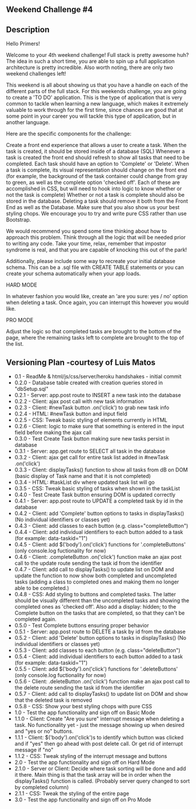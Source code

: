 Weekend Challenge #4
------------------------

Description
----------------------------

Hello Primers!

Welcome to your 4th weekend challenge! Full stack is pretty awesome huh? The idea in such a short time, you are able to spin up a full application architecture is pretty incredible. Also worth noting, there are only two weekend challenges left!

This weekend is all about showing us that you have a handle on each of the different parts of the full stack. For this weekends challenge, you are going to create a 'TO DO' application. This is the type of application that is very common to tackle when learning a new language, which makes it extremely valuable to work through for the first time, since chances are good that at some point in your career you will tackle this type of application, but in another language.

Here are the specific components for the challenge:

Create a front end experience that allows a user to create a task.
When the task is created, it should be stored inside of a database (SQL)
Whenever a task is created the front end should refresh to show all tasks that need to be completed.
Each task should have an option to 'Complete' or 'Delete'.
When a task is complete, its visual representation should change on the front end (for example, the background of the task container could change from gray to green, as well as the complete option 'checked off'. Each of these are accomplished in CSS, but will need to hook into logic to know whether or not the task is complete)
Whether or not a task is complete should also be stored in the database.
Deleting a task should remove it both from the Front End as well as the Database.
Make sure that you also show us your best styling chops. We encourage you to try and write pure CSS rather than use Bootstrap.

We would recommend you spend some time thinking about how to approach this problem. Think through all the logic that will be needed prior to writing any code. Take your time, relax, remember that impostor syndrome is real, and that you are capable of knocking this out of the park!

Additionally, please include some way to recreate your initial database schema. This can be a .sql file with CREATE TABLE statements or you can create your schema automatically when your app loads.

HARD MODE

In whatever fashion you would like, create an 'are you sure: yes / no' option when deleting a task. Once again, you can interrupt this however you would like.

PRO MODE

Adjust the logic so that completed tasks are brought to the bottom of the page, where the remaining tasks left to complete are brought to the top of the list.

Versioning Plan -courtesy of Luis Matos
---------------
* 0.1 - ReadMe & html/js/css/server/heroku handshakes - initial commit
* 0.2.0 - Database table created with creation queries stored in "dbSetup.sql"
* 0.2.1 - Server: app.post route to INSERT a new task into the database
* 0.2.2 - Client: ajax post call with new task information
* 0.2.3 - Client: #newTask button .on('click') to grab new task info
* 0.2.4 - HTML: #newTask button and input field
* 0.2.5 - CSS: Tweak basic styling of elements currently in HTML
* 0.2.6 - Client: logic to make sure that something is entered in the input field before making the ajax call
* 0.3.0 - Test Create Task button making sure new tasks persist in database
* 0.3.1 - Server: app.get route to SELECT all task in the database
* 0.3.2 - Client: ajax get call for entire task list added in #newTask .on('click')
* 0.3.3 - Client: displayTasks() function to show all tasks from dB on DOM (basic display of Task name and that it is not completed)
* 0.3.4 - HTML: #taskList div where updated task list will go
* 0.3.5 - CSS: Tweak basic styling of tasks when shown in the taskList
* 0.4.0 - Test Create Task button ensuring DOM is updated correctly
* 0.4.1 - Server: app.post route to UPDATE a completed task by id in the database
* 0.4.2 - Client: add 'Complete' button options to tasks in displayTasks() (No individual identifiers or classes yet)
* 0.4.3 - Client: add classes to each button (e.g. class="completeButton")
* 0.4.4 - Client: add individual identifiers to each button added to a task (for example: data-taskid="1")
* 0.4.5 - Client: add $('body').on('click') functions for '.completeButtons' (only console.log fuctionality for now)
* 0.4.6 - Client: .completeButton .on('click') function make an ajax post call to the update route sending the task id from the identifier
* 0.4.7 - Client: add call to displayTasks() to update list on DOM and update the function to now show both completed and uncompleted tasks (adding a class to completed ones and making them no longer able to be completed.)
* 0.4.8 - CSS: Add styling to buttons and completed tasks. The latter should be visually different than the uncompleted tasks and showing the completed ones as 'checked off'. Also add a display: hidden; to the Complete button on the tasks that are completed, so that they can't be completed again.
* 0.5.0 - Test Complete buttons ensuring proper behavior
* 0.5.1 - Server: app.post route to DELETE a task by id from the database
* 0.5.2 - Client: add 'Delete' button options to tasks in displayTasks() (No individual identifiers or classes yet)
* 0.5.3 - Client: add classes to each button (e.g. class="deleteButton")
* 0.5.4 - Client: add individual identifiers to each button added to a task (for example: data-taskid="1")
* 0.5.5 - Client: add $('body').on('click') functions for '.deleteButtons' (only console.log fuctionality for now)
* 0.5.6 - Client: .deleteButton .on('click') function make an ajax post call to the delete route sending the task id from the identifier
* 0.5.7 - Client: add call to displayTasks() to update list on DOM and show that the deleted task is removed
* 0.5.8 - CSS: Show your best styling chops with pure CSS
* 1.0 - Test the app functionality and sign off on Basic Mode
* 1.1.0 - Client: Create "Are you sure" interrupt message when deleting a task.  No functionality yet - just the message showing up when desired and "yes or no" buttons.
* 1.1.1 - Client: $('body').on('click')s to identify which button was clicked and if "yes" then go ahead with post delete call.  Or get rid of interrupt message if "no"
* 1.1.2 - CSS: Tweak styling of the interrupt message and buttons
* 2.0 - Test the app functionality and sign off on Hard Mode
* 2.1.0 - Server or Client: Decide where task sorting will be done and add it there.  Main thing is that the task array will be in order when the displayTasks() function is called. (Probably server query changed to sort by completed column)
* 2.1.1 - CSS: Tweak the styling of the entire page
* 3.0 - Test the app functionality and sign off on Pro Mode
